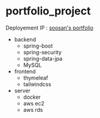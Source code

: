 # portfolio_project
Deployement IP : [soosan's portfolio](http://54.180.154.23:8080/)

- backend
  - spring-boot
  - spring-security
  - spring-data-jpa
  - MySQL
- frontend
  - thymeleaf
  - tailwindcss
- server
  - docker
  - aws ec2
  - aws rds

